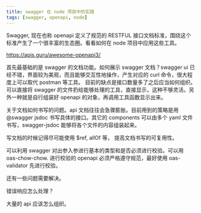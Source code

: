 ```yaml
---
title: swagger 在 node 项目中的实践
tags: [swagger, openapi, node]
---
```

Swagger, 现在也称 openapi 定义了规范的 RESTFUL 接口文档标准，围绕这个标准产生了一个很丰富的生态圈。看看如何在 node 项目中应用这些工具。

https://apis.guru/awesome-openapi3/

首先最基础的是 swagger 的文档功能。如何展示 swagger 文档？swagger ui 已经不错，界面较为美观，而且能够交互性地操作，产生对应的 curl 命令，很大程度上可以取代 postman 等工具。 目前的缺点是接口数量多了之后应当如何组织。可以直接将 swagger 的文件扔给能够处理的工具，直接显示，这种不够灵活。另外一种就是自行组装好 openapi 的对象，再调用工具函数显示出来。

关于文档如何书写的问题。api 文档往往会急骤膨胀。目前用到的策略是用 @swagger jsdoc 书写具体的接口。其它的 components 可以由多个 yaml 文件书写，swagger-jsdoc 能够将各个文件的内容组装起来。

写文档的时候记得尽可能使用 $ref, allOf 等， 提高文档书写的可复用性。

可以利用 swagger 对出参入参进行基本的类型和是否必须进行校验。可以用 oas-chow-chow. 进行校验的 openapi 必须严格遵守规范，最好使用 oas-validator 先进行校验。

还有一些问题需要解决。

错误响应怎么处理？

大量的 api 应该怎么组织。
